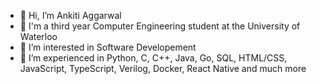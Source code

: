 - 👋 Hi, I’m Ankiti Aggarwal
- 🏫 I'm a third year Computer Engineering student at the University of Waterloo
- 👀 I’m interested in Software Developement
- 🌱 I’m experienced in Python, C, C++, Java, Go, SQL, HTML/CSS, JavaScript, TypeScript, Verilog, Docker, React Native and much more

<!---
Ankiti/Ankiti is a ✨ special ✨ repository because its `README.md` (this file) appears on your GitHub profile.
You can click the Preview link to take a look at your changes.
--->
